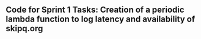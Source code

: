 ## Code for Sprint 1 Tasks: Creation of a periodic lambda function to log latency and availability of skipq.org
